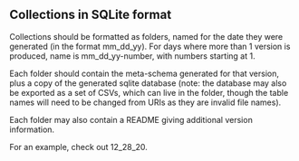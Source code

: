 ## Collections in SQLite format

Collections should be formatted as folders, named for the date they were generated (in the format mm_dd_yy). For days where more than 1 version is produced, name is mm_dd_yy-number, with numbers starting at 1.

Each folder should contain the meta-schema generated for that version, plus a copy of the generated sqlite database (note: the database may also be exported as a set of CSVs, which can live in the folder, though the table names will need to be changed from URIs as they are invalid file names).

Each folder may also contain a README giving additional version information.

For an example, check out 12_28_20.